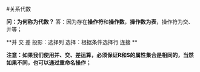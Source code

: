 #关系代数

**问：为何称为代数？**
答：因为存在**操作符**和**操作数**，**操作数为表**，操作符为交、并等；

**并
交
差
投影：选择列
选择：根据条件选择行
连接
**

**注意：如果我们使用并、交、差运算，必须保证R和S的属性集合是相同的，当然如果不同，也可以通过重命名操作；**